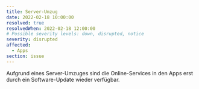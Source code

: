 ```yaml
---
title: Server-Umzug
date: 2022-02-18 10:00:00 
resolved: true
resolvedWhen: 2022-02-18 12:00:00 
# Possible severity levels: down, disrupted, notice
severity: disrupted
affected:
  - Apps
section: issue
---
```


Aufgrund eines Server-Umzuges sind die Online-Services in den Apps erst durch
ein Software-Update wieder verfügbar.
